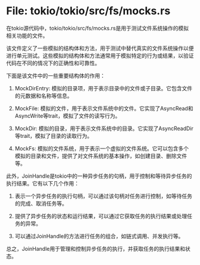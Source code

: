 # File: tokio/tokio/src/fs/mocks.rs

在tokio源代码中，tokio/tokio/src/fs/mocks.rs是用于测试文件系统操作的模拟相关功能的文件。

该文件定义了一些模拟的结构体和方法，用于测试中替代真实的文件系统操作以便进行单元测试。这些模拟的结构体和方法通常用于模拟特定的行为或结果，以验证代码在不同的情况下的正确性和可靠性。

下面是该文件中的一些重要结构体的作用：

1. MockDirEntry: 模拟的目录项，用于表示目录中的文件或子目录。它包含文件的元数据和名称等信息。

2. MockFile: 模拟的文件，用于表示文件系统中的文件。它实现了AsyncRead和AsyncWrite等trait，模拟了文件的读写行为。

3. MockDir: 模拟的目录，用于表示文件系统中的目录。它实现了AsyncReadDir等trait，模拟了目录的读取行为。

4. MockFs: 模拟的文件系统，用于表示一个虚拟的文件系统。它可以包含多个模拟的目录和文件，提供了对文件系统的基本操作，如创建目录、删除文件等。

此外，JoinHandle<T>是tokio中的一种异步任务的句柄，用于控制和等待异步任务的执行结果。它有以下几个作用：

1. 表示一个异步任务的执行句柄，可以通过该句柄对任务进行控制，如等待任务的完成、取消任务等。

2. 提供了异步任务的状态和运行结果，可以通过它获取任务的执行结果或处理任务的异常。

3. 可以通过JoinHandle<T>的方法进行任务的组合，如链式调用、并发执行等。

总之，JoinHandle<T>用于管理和控制异步任务的执行，并获取任务的执行结果和状态。

